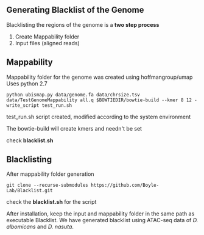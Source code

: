## Generating Blacklist of the Genome

Blacklisting the regions of the genome is a **two step process**
  1. Create Mappability folder
  2. Input files (aligned reads)
  
## Mappability

Mappability folder for the genome was created using hoffmangroup/umap \
Uses python 2.7
```
python ubismap.py data/genome.fa data/chrsize.tsv data/TestGenomeMappability all.q $BOWTIEDIR/bowtie-build --kmer 8 12 -write_script test_run.sh
```
test_run.sh script created, modified according to the system environment

The bowtie-build will create kmers and needn't be set 

check **blacklist.sh** 

## Blacklisting 
After mappability folder generation

```git clone --recurse-submodules https://github.com/Boyle-Lab/Blacklist.git``` 

check the **blacklist.sh** for the script

After installation, keep the input and mappability folder in the same path as executable Blacklist. We have generated blacklist using ATAC-seq data of _D. albomicans_ and _D. nasuta_.
